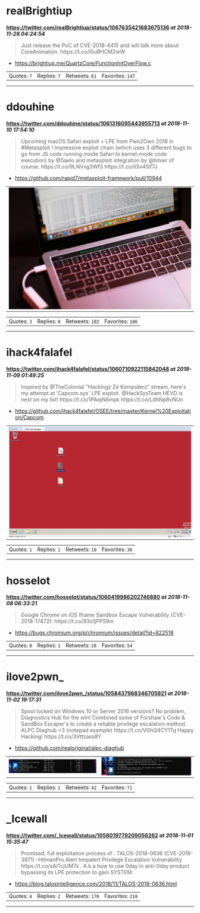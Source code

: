# realBrightiup
**https://twitter.com/realBrightiup/status/1067635421683675136 _at 2018-11-28 04:24:54_**
<blockquote>
Just release the PoC of CVE-2018-4415 and will talk more about CoreAnimation. 
https://t.co/i0uBHCM2wW
</blockquote>

* https://brightiup.me/QuartzCore/FunctionIntOverFlow.c

<table><tr>
<td>Quotes: <code>7</code></td>
<td>Replies: <code>7</code></td>
<td>Retweets: <code>61</code></td>
<td>Favorites: <code>147</code></td>
</table></tr>

---

# ddouhine
**https://twitter.com/ddouhine/status/1061316095443955713 _at 2018-11-10 17:54:10_**
<blockquote>
Upcoming macOS Safari exploit + LPE from Pwn2Own 2018 in #Metasploit ! Impressive exploit chain (which uses 3 different bugs to go from JS code running inside Safari to kernel-mode code execution) by @5aelo and metasploit integration by @timwr of course. https://t.co/9LNVxg3WfS https://t.co/i0Iv45if7J
</blockquote>

* https://github.com/rapid7/metasploit-framework/pull/10944

<table><tr>
<td><img src="pictures/http+++pbs.twimg.com+media+DrqL0GcWoAAtx7u.jpg" alt="http://pbs.twimg.com/media/DrqL0GcWoAAtx7u.jpg"></td>
</table></tr>
<table><tr>
<td>Quotes: <code>3</code></td>
<td>Replies: <code>0</code></td>
<td>Retweets: <code>102</code></td>
<td>Favorites: <code>186</code></td>
</table></tr>

---

# ihack4falafel
**https://twitter.com/ihack4falafel/status/1060710922115842048 _at 2018-11-09 01:49:25_**
<blockquote>
Inspired by @TheColonial "Hackingz Ze Komputerz" stream, here's my attempt at 'Capcom.sys` LPE exploit. @HackSysTeam HEVD is next on my list! https://t.co/1PAiqN6mpk https://t.co/LdhNp8vNUn
</blockquote>

* https://github.com/ihack4falafel/OSEE/tree/master/Kernel%20Exploitation/Capcom

<table><tr>
<td><img src="pictures/http+++pbs.twimg.com+tweet_video_thumb+DrhlFejX4AUFKzS.jpg" alt="http://pbs.twimg.com/tweet_video_thumb/DrhlFejX4AUFKzS.jpg"></td>
</table></tr>
<table><tr>
<td>Quotes: <code>1</code></td>
<td>Replies: <code>1</code></td>
<td>Retweets: <code>10</code></td>
<td>Favorites: <code>36</code></td>
</table></tr>

---

# hosselot
**https://twitter.com/hosselot/status/1060419986202746880 _at 2018-11-08 06:33:21_**
<blockquote>
Google Chrome on iOS Iframe Sandbox Escape Vulnerability (CVE-2018-17472):
https://t.co/93o1jPPS9m
</blockquote>

* https://bugs.chromium.org/p/chromium/issues/detail?id=822518

<table><tr>
<td>Quotes: <code>0</code></td>
<td>Replies: <code>1</code></td>
<td>Retweets: <code>28</code></td>
<td>Favorites: <code>54</code></td>
</table></tr>

---

# ilove2pwn_
**https://twitter.com/ilove2pwn_/status/1058437968346705921 _at 2018-11-02 19:17:31_**
<blockquote>
Spool locked on Windows 10 or Server 2016 versions? No problem, Diagnostics Hub for the win! Combined some of Forshaw's Code &amp; SandBox Escaper's to create a reliable privilege escalation method. ALPC Diaghub &lt;3 (notepad example) https://t.co/VGhQ4CY1Tq Happy Hacking! https://t.co/3Vttzass8Y
</blockquote>

* https://github.com/realoriginal/alpc-diaghub

<table><tr>
<td><img src="pictures/http+++pbs.twimg.com+media+DrBTdKOX4AUUCEN.jpg" alt="http://pbs.twimg.com/media/DrBTdKOX4AUUCEN.jpg"></td>
<td><img src="pictures/http+++pbs.twimg.com+media+DrBTdquWwAEQ6mH.jpg" alt="http://pbs.twimg.com/media/DrBTdquWwAEQ6mH.jpg"></td>
</table></tr>
<table><tr>
<td>Quotes: <code>1</code></td>
<td>Replies: <code>1</code></td>
<td>Retweets: <code>42</code></td>
<td>Favorites: <code>71</code></td>
</table></tr>

---

# _Icewall
**https://twitter.com/_Icewall/status/1058019779209056262 _at 2018-11-01 15:35:47_**
<blockquote>
Promised, full exploitation  process of : TALOS-2018-0636 (CVE-2018-3971) -HitmanPro.Alert hmpalert Privilege Escalation Vulnerability https://t.co/sAlTcjUM7s . A.k.a how to use 0day in anti-0day product bypassing its LPE protection to gain SYSTEM.
</blockquote>

* https://blog.talosintelligence.com/2018/11/TALOS-2018-0636.html

<table><tr>
<td>Quotes: <code>4</code></td>
<td>Replies: <code>2</code></td>
<td>Retweets: <code>170</code></td>
<td>Favorites: <code>218</code></td>
</table></tr>

---

